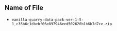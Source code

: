 ## Name of File

- ```vanilla-quarry-data-pack-ver-1-5-1_c35b6c1dbebf06e897946eed502620b1b6b7d7ce.zip```
